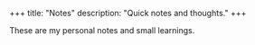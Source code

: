 +++
title: "Notes"
description: "Quick notes and thoughts."
+++

These are my personal notes and small learnings.
